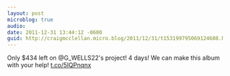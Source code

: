 ```yaml
---
layout: post
microblog: true
audio: 
date: 2011-12-31 13:44:12 -0600
guid: http://craigmcclellan.micro.blog/2011/12/31/t153199795069124608.html
---
```

Only $434 left on @G_WELLS22's project! 4 days! We can make this album with your help! [t.co/5IQPnqnx](http://t.co/5IQPnqnx)
